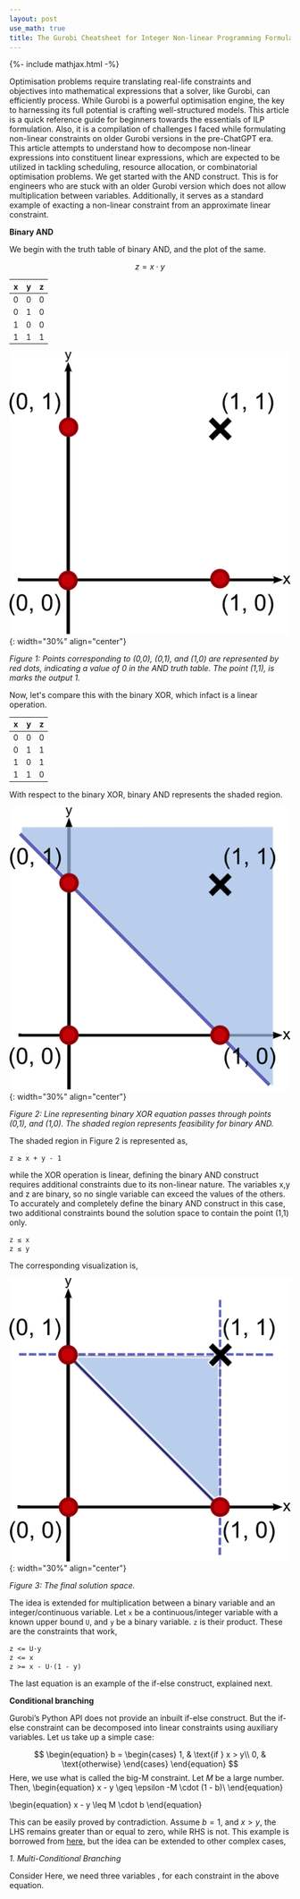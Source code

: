 ```yaml
---
layout: post
use_math: true
title: The Gurobi Cheatsheet for Integer Non-linear Programming Formulation 
---
```

{%- include mathjax.html -%}

Optimisation problems require translating real-life constraints and objectives into mathematical expressions that a solver, like Gurobi, can efficiently process. While Gurobi is a powerful optimisation engine, the key to harnessing its full potential is crafting well-structured models.
This article is a quick reference guide for beginners towards the essentials of ILP formulation. Also, it is a compilation of challenges I faced while formulating non-linear constraints on older Gurobi versions in the pre-ChatGPT era. This article attempts to understand how to decompose non-linear expressions into constituent linear expressions, which are expected to be utilized in tackling scheduling, resource allocation, or combinatorial optimisation problems.
We get started with the AND construct. This is for engineers who are stuck with an older Gurobi version which does not allow multiplication between variables. Additionally, it serves as a standard example of exacting a non-linear constraint from an approximate linear constraint.

**Binary AND**


We begin with the truth table of binary AND, and the plot of the same.

```math
z = x⋅y
```

| x | y | z |
|--|--|--|
| 0 | 0 | 0 |
| 0 | 1 | 0 |
| 1 | 0 | 0 |
| 1 | 1 | 1 |  

![Image](/assets/Gurobi/figure1.png){: width="30%" align="center"}

*Figure 1: Points corresponding to (0,0), (0,1), and (1,0) are represented by red dots, indicating a value of 0 in the AND truth table. The point (1,1), is marks the output 1.*

Now, let's compare this with the binary XOR, which infact is a linear operation.

| x | y | z |
|--|--|--|
| 0 | 0 | 0 |
| 0 | 1 | 1 |
| 1 | 0 | 1 |
| 1 | 1 | 0 |  

With respect to the binary XOR, binary AND represents the shaded region.

![Image](/assets/Gurobi/figure2.png){: width="30%" align="center"}

*Figure 2: Line representing binary XOR equation passes through points (0,1), and (1,0). The shaded region represents feasibility for binary AND.*

The shaded region in Figure 2 is represented as,

```
z ≥ x + y - 1 
```

while the XOR operation is linear, defining the binary AND construct requires additional constraints due to its non-linear nature. The variables x,y and z are binary, so no single variable can exceed the values of the others. To accurately and completely define the binary AND construct in this case, two additional constraints bound the solution space to contain the point (1,1) only.

```
z ≤ x
z ≤ y
```
The corresponding visualization is,

![Image](/assets/Gurobi/figure3.png){: width="30%" align="center"}

*Figure 3: The final solution space.*


The idea is extended for multiplication between a binary variable and an integer/continuous variable. Let `x` be a continuous/integer variable with a known upper bound `U`, and `y` be a binary variable. `z` is their product.
These are the constraints that work,
```
z <= U⋅y
z <= x
z >= x - U⋅(1 - y)
```
The last equation is an example of the if-else construct, explained next.

**Conditional branching**

Gurobi’s Python API does not provide an inbuilt if-else construct. But the if-else constraint can be decomposed into linear constraints using auxiliary variables. Let us take up a simple case:

$$
\begin{equation}
b =
\begin{cases} 
1, & \text{if } x > y\\
0, & \text{otherwise}
\end{cases}
\end{equation}
$$
Here, we use what is called the big-M constraint. Let $M$ be a large number. Then,
\begin{equation}
x - y \geq \epsilon -M \cdot (1 - b)\\
\end{equation}

\begin{equation}
x - y \leq M \cdot b
\end{equation}

This can be easily proved by contradiction. Assume $b=1$, and  $x>y$, the LHS remains greater than or equal to zero, while RHS is not. This example is borrowed from [here](https://support.gurobi.com/hc/en-us/articles/4414392016529-How-do-I-model-conditional-statements-in-Gurobi), but the idea can be extended to other complex cases,

*1. Multi-Conditional Branching*

Consider 
Here, we need three variables ,  for each constraint in the above equation. 









